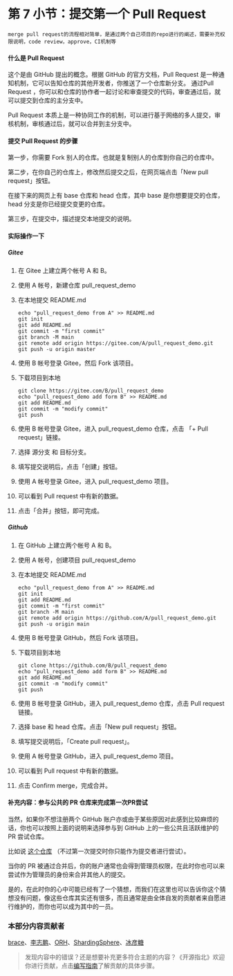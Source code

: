 # 第 7 小节：提交第一个 Pull Request

```
merge pull request的流程相对简单，是通过两个自己项目的repo进行的阐述，需要补充权限说明，code review，approve，CI机制等  
```

####  什么是 Pull Request

这个是由 GitHub 提出的概念。根据 GitHub 的官方文档，Pull Request 是一种通知机制，它可以告知仓库的其他开发者，你推送了一个仓库新分支。 通过Pull Request ，你可以和仓库的协作者一起讨论和审查提交的代码，审查通过后，就可以提交到仓库的主分支中。

Pull Request 本质上是一种协同工作的机制，可以进行基于网络的多人提交，审核机制，审核通过后，就可以合并到主分支中。

####  提交 Pull Request 的步骤

第一步，你需要 Fork 别人的仓库。也就是复制别人的仓库到你自己的仓库中。

第二步，在你自己的仓库上，修改然后提交之后，在网页端点击「New pull request」按钮。

在接下来的网页上有 base 仓库和 head 仓库，其中 base 是你想要提交的仓库，head 分支是你已经提交变更的仓库。

第三步，在提交中，描述提交本地提交的说明。

#### 实际操作一下

##### Gitee

1. 在 Gitee 上建立两个帐号 A 和 B。

2. 使用 A 帐号，新建仓库 pull_request_demo

3. 在本地提交 README.md

   ```
   echo "pull_request_demo from A" >> README.md
   git init
   git add README.md
   git commit -m "first commit"
   git branch -M main
   git remote add origin https://gitee.com/A/pull_request_demo.git
   git push -u origin master
   ```

4. 使用 B 帐号登录 Gitee，然后 Fork 该项目。

5. 下载项目到本地

   ```
   git clone https://gitee.com/B/pull_request_demo
   echo "pull_request_demo add form B" >> README.md
   git add README.md
   git commit -m "modify commit"
   git push
   ```

6. 使用 B 帐号登录 Gitee，进入 pull_request_demo 仓库，点击 「+ Pull request」链接。

7. 选择 源分支 和 目标分支。

8. 填写提交说明后，点击「创建」按钮。

9. 使用 A 帐号登录 Gitee，进入 pull_request_demo 项目。

10. 可以看到 Pull request 中有新的数据。

11. 点击「合并」按钮，即可完成。

##### Github

1. 在 GitHub 上建立两个帐号 A 和 B。

2. 使用 A 帐号，创建项目 pull_request_demo
   
3. 在本地提交 README.md

   ```
   echo "pull_request_demo from A" >> README.md
   git init
   git add README.md
   git commit -m "first commit"
   git branch -M main
   git remote add origin https://github.com/A/pull_request_demo.git
   git push -u origin main
   ```

4. 使用 B 帐号登录 GitHub，然后 Fork 该项目。

5. 下载项目到本地

   ```
   git clone https://github.com/B/pull_request_demo
   echo "pull_request_demo add form B" >> README.md
   git add README.md
   git commit -m "modify commit"
   git push
   ```

6. 使用 B 帐号登录 GitHub，进入 pull_request_demo 仓库，点击 Pull request 链接。

7. 选择 base 和 head 仓库。点击「New pull request」按钮。

8. 填写提交说明后，「Create pull request」。

9. 使用 A 帐号登录 GitHub，进入 pull_request_demo 项目。

10. 可以看到 Pull request 中有新的数据。

11. 点击 Confirm merge，完成合并。

#### 补充内容：参与公共的 PR 仓库来完成第一次PR尝试

当然，如果你不想注册两个 GitHub 账户亦或由于某些原因对此感到比较麻烦的话，你也可以按照上面的说明来选择参与到 GitHub 上的一些公共且活跃维护的 PR 尝试仓库。

比如说 [这个仓库](https://github.com/ituring/first-pr) （不过第一次提交时你只能作为提交者进行尝试）。

当你的 PR 被通过合并后，你的账户通常也会得到管理员权限，在此时你也可以来尝试作为管理员的身份来合并其他人的提交。

是的，在此时你的心中可能已经有了一个猜想，而我们在这里也可以告诉你这个猜想没有问题，像这些仓库其实还有很多，而且通常是由全体自发的贡献者来自愿进行维护的，而你也可以成为其中的一员。

### 本部分内容贡献者

[brace](https://gitee.com/awang)、[李志鹏](https://gitee.com/lizhipeng1992)、[ORH](https://gitee.com/orh)、[ShardingSphere](https://gitee.com/dangdangdotcom_zhangliang)、[冰彦糖](https://gitee.com/bingyantang)

> 发现内容中的错误？还是想要补充更多符合主题的内容？《开源指北》欢迎你进行贡献，点击[编写指南](./../编写指南.md)了解贡献的具体步骤。